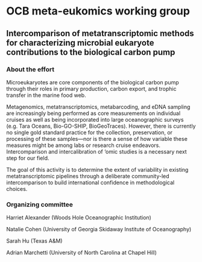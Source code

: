 # OCB meta-eukomics working group
## Intercomparison of metatranscriptomic methods for characterizing microbial eukaryote contributions to the biological carbon pump

### About the effort

Microeukaryotes are core components of the biological carbon pump through their roles in primary production, carbon export, and trophic transfer in the marine food web.

Metagenomics, metatranscriptomics, metabarcoding, and eDNA sampling are increasingly being performed as core measurements on individual cruises as well as being incorporated into large oceanographic surveys (e.g. Tara Oceans, Bio-GO-SHIP, BioGeoTraces). However, there is currently no single gold standard practice for the collection, preservation, or processing of these samples—nor is there a sense of how variable these measures might be among labs or research cruise endeavors. Intercomparison and intercalibration of ‘omic studies is a necessary next step for our field.

The goal of this activity is to determine the extent of variability in existing metatranscriptomic pipelines through a deliberate community-led intercomparison to build international confidence in methodological choices.

### Organizing committee

Harriet Alexander (Woods Hole Oceanographic Institution) 

Natalie Cohen (University of Georgia Skidaway Institute of Oceanography)

Sarah Hu (Texas A&M)

Adrian Marchetti (University of North Carolina at Chapel Hill)

